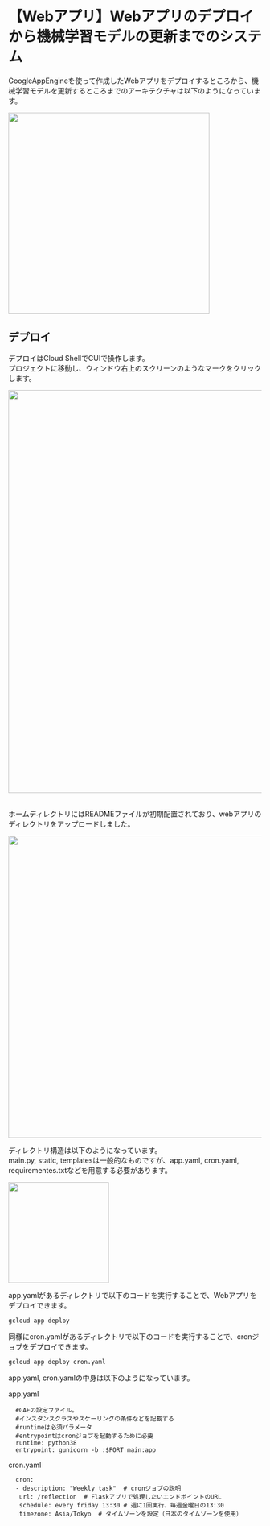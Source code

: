 # 【Webアプリ】Webアプリのデプロイから機械学習モデルの更新までのシステム
GoogleAppEngineを使って作成したWebアプリをデプロイするところから、機械学習モデルを更新するところまでのアーキテクチャは以下のようになっています。

<image src="https://github.com/Yusuke-Hi/self-learning/assets/131725916/9223ed8e-062a-4ff7-bfbf-7760ab0a9783" width=400>

## デプロイ
デプロイはCloud ShellでCUIで操作します。\
プロジェクトに移動し、ウィンドウ右上のスクリーンのようなマークをクリックします。

<image src="https://github.com/Yusuke-Hi/self-learning/assets/131725916/93879ce4-87f0-4d78-b819-36ebacb7ae70" width=800>

\
ホームディレクトリにはREADMEファイルが初期配置されており、webアプリのディレクトリをアップロードしました。

<image src="https://github.com/Yusuke-Hi/self-learning/assets/131725916/ac9af43f-7810-4794-bfd7-9f0a0bec148c" width=600>

ディレクトリ構造は以下のようになっています。\
main.py, static, templatesは一般的なものですが、app.yaml, cron.yaml, requirementes.txtなどを用意する必要があります。

<image src="https://github.com/Yusuke-Hi/self-learning/assets/131725916/cda4d5f5-ebe2-466e-bb28-d46b216e4a8c" width=200>

app.yamlがあるディレクトリで以下のコードを実行することで、Webアプリをデプロイできます。
    
    gcloud app deploy

同様にcron.yamlがあるディレクトリで以下のコードを実行することで、cronジョブをデプロイできます。

    gcloud app deploy cron.yaml

app.yaml, cron.yamlの中身は以下のようになっています。

app.yaml

      #GAEの設定ファイル。
      #インスタンスクラスやスケーリングの条件などを記載する
      #runtimeは必須パラメータ
      #entrypointはcronジョブを起動するために必要
      runtime: python38
      entrypoint: gunicorn -b :$PORT main:app

cron.yaml

      cron:
      - description: "Weekly task"  # cronジョブの説明
       url: /reflection  # Flaskアプリで処理したいエンドポイントのURL
       schedule: every friday 13:30 # 週に1回実行、毎週金曜日の13:30
       timezone: Asia/Tokyo  # タイムゾーンを設定（日本のタイムゾーンを使用）
